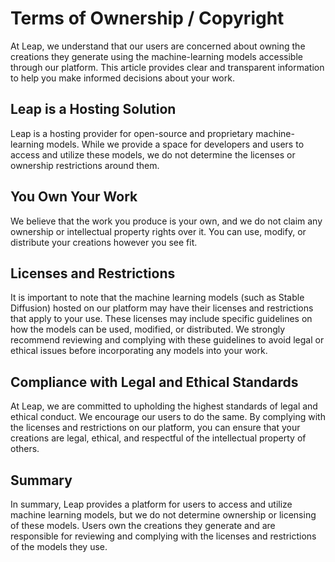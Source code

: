 # Terms of Ownership / Copyright

At Leap, we understand that our users are concerned about owning the creations they generate using the machine-learning models accessible through our platform. This article provides clear and transparent information to help you make informed decisions about your work.

## Leap is a Hosting Solution

Leap is a hosting provider for open-source and proprietary machine-learning models. While we provide a space for developers and users to access and utilize these models, we do not determine the licenses or ownership restrictions around them.

## You Own Your Work

We believe that the work you produce is your own, and we do not claim any ownership or intellectual property rights over it. You can use, modify, or distribute your creations however you see fit.

## Licenses and Restrictions

It is important to note that the machine learning models (such as Stable Diffusion) hosted on our platform may have their licenses and restrictions that apply to your use. These licenses may include specific guidelines on how the models can be used, modified, or distributed. We strongly recommend reviewing and complying with these guidelines to avoid legal or ethical issues before incorporating any models into your work.

## Compliance with Legal and Ethical Standards

At Leap, we are committed to upholding the highest standards of legal and ethical conduct. We encourage our users to do the same. By complying with the licenses and restrictions on our platform, you can ensure that your creations are legal, ethical, and respectful of the intellectual property of others.

## Summary

In summary, Leap provides a platform for users to access and utilize machine learning models, but we do not determine ownership or licensing of these models. Users own the creations they generate and are responsible for reviewing and complying with the licenses and restrictions of the models they use.

